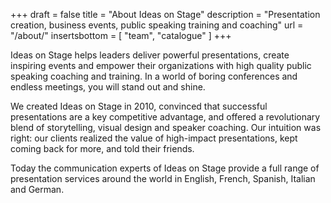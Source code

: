 +++
draft 			= false
title 			= "About Ideas on Stage"
description		= "Presentation creation, business events, public speaking training and coaching"
url 				= "/about/"
insertsbottom	= [ "team", "catalogue" ]
+++

Ideas on Stage helps leaders deliver powerful presentations, create inspiring events and empower their organizations with high quality public speaking coaching and training. In a world of boring conferences and endless meetings, you will stand out and shine.

We created Ideas on Stage in 2010, convinced that successful presentations are a key competitive advantage, and offered a revolutionary blend of storytelling, visual design and speaker coaching. Our intuition was right: our clients realized the value of high-impact presentations, kept coming back for more, and told their friends.

Today the communication experts of Ideas on Stage provide a full range of presentation services around the world in English, French, Spanish, Italian and German.
